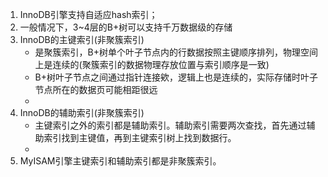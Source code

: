 1. InnoDB引擎支持自适应hash索引；
2. 一般情况下，3~4层的B+树可以支持千万数据级的存储
3. InnoDB的主键索引(非聚簇索引)
   - 是聚簇索引，B+树单个叶子节点内的行数据按照主键顺序排列，物理空间上是连续的(聚簇索引的数据物理存放位置与索引顺序是一致)
   - B+树叶子节点之间通过指针连接欸，逻辑上也是连续的，实际存储时叶子节点所在的数据页可能相距很远
   - 
4. InnoDB的辅助索引(非聚簇索引)
   - 主键索引之外的索引都是辅助索引。辅助索引需要两次查找，首先通过辅助索引找到主键值，再到主键索引树上找到数据行。
   - 
5. MyISAM引擎主键索引和辅助索引都是非聚簇索引。

